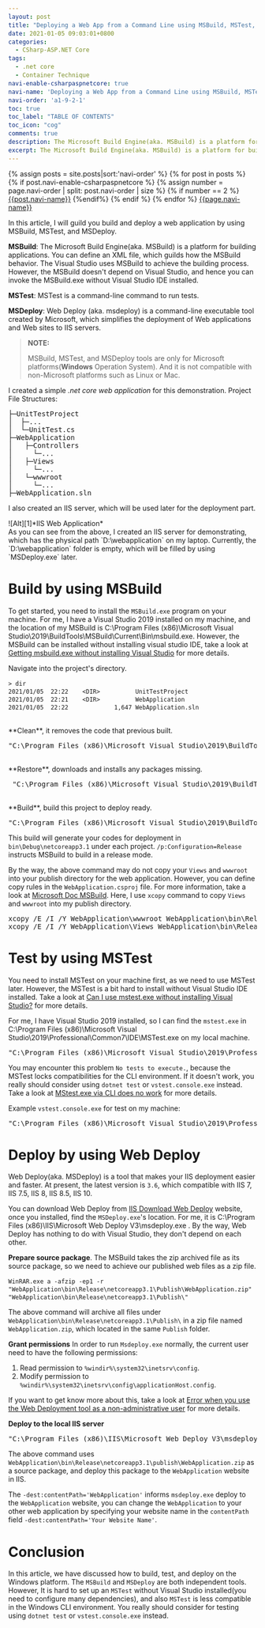 ```yaml
---
layout: post
title: "Deploying a Web App from a Command Line using MSBuild, MSTest, and WebDeploy"
date: 2021-01-05 09:03:01+0800
categories:
  - CSharp-ASP.NET Core
tags:
  - .net core
  - Container Technique
navi-enable-csharpaspnetcore: true
navi-name: 'Deploying a Web App from a Command Line using MSBuild, MSTest, and WebDeploy'
navi-order: 'a1-9-2-1'
toc: true
toc_label: "TABLE OF CONTENTS"
toc_icon: "cog"
comments: true
description: The Microsoft Build Engine(aka. MSBuild) is a platform for building applications. You can define an XML file, which guilds how the MSBuild behavior. The Visual Studio uses MSBuild to achieve the building process. However, the MSBuild doesn't depend on Visual Studio, and hence you can invoke the MSBuild.exe without Visual Studio IDE installed. MSTest is a command-line command to run tests. Web Deploy (aka. msdeploy) is a command-line executable tool created by Microsoft, which simplifies the deployment of Web applications and Web sites to IIS servers.
excerpt: The Microsoft Build Engine(aka. MSBuild) is a platform for building applications. You can define an XML file, which guilds how the MSBuild behavior. The Visual Studio uses MSBuild to achieve the building process. However, the MSBuild doesn't depend on Visual Studio, and hence you can invoke the MSBuild.exe without Visual Studio IDE installed. MSTest is a command-line command to run tests. Web Deploy (aka. msdeploy) is a command-line executable tool created by Microsoft, which simplifies the deployment of Web applications and Web sites to IIS servers.
---
```

<!--navigation bar-->
<div class='navi-link-container'>
  {% assign posts = site.posts|sort:'navi-order' %}
  {% for post in posts %}
    {% if post.navi-enable-csharpaspnetcore %}
        {% assign number = page.navi-order | split: post.navi-order | size %}
        {% if number == 2 %}
            <a href="{{ site.baseurl }}{{ post.url }}" class='navi-link'>{{post.navi-name}}</a>
        {%endif%}
    {% endif %}
  {% endfor %}
<a class='navi-link' href="">{{page.navi-name}}</a>
</div>
<!--navigation bar-->

In this article, I will guild you build and deploy a web application by using MSBuild, MSTest, and MSDeploy. 

**MSBuild**: The Microsoft Build Engine(aka. MSBuild) is a platform for building applications. You can define an XML file, which guilds how the MSBuild behavior. The Visual Studio uses MSBuild to achieve the building process. However, the MSBuild doesn't depend on Visual Studio, and hence you can invoke the MSBuild.exe without Visual Studio IDE installed.

**MSTest**: MSTest is a command-line command to run tests. 

**MSDeploy**: Web Deploy (aka. msdeploy) is a command-line executable tool created by Microsoft, which simplifies the deployment of Web applications and Web sites to IIS servers.

<blockquote>
<b>NOTE:</b>

MSBuild, MSTest, and MSDeploy tools are only for Microsoft platforms(<b>Windows</b> Operation System). And it is not compatible with non-Microsoft platforms such as Linux or Mac.
</blockquote>

I created a simple *.net core web application* for this demonstration. Project File Structures:

<pre>
├─<bold>UnitTestProject</bold>
│  ├─...
│  └─UnitTest.cs
├─<bold>WebApplication</bold>
│   ├─Controllers
│     └─...
│   ├─Views
│     └─...
│   └─wwwroot
│     └─...
├─<bold>WebApplication.sln</bold>
</pre>

I also created an IIS server, which will be used later for the deployment part. 
<div class="imgcenter" markdown="1">
![Alt][1]*IIS Web Application*
</div>
As you can see from the above, I created an IIS server for demonstrating, which has the physical path `D:\webapplication` on my laptop. Currently, the `D:\webapplication` folder is empty, which will be filled by using `MSDeploy.exe` later.

# Build by using MSBuild
To get started, you need to install the `MSBuild.exe` program on your machine. For me, I have a Visual Studio 2019 installed on my machine, and the location of my MSBuild is <green>C:\Program Files (x86)\Microsoft Visual Studio\2019\BuildTools\MSBuild\Current\Bin\msbuild.exe</green>. However, the MSBuild can be installed without installing visual studio IDE, take a look at [Getting msbuild.exe without installing Visual Studio][2] for more details.


Navigate into the project's directory.
```
> dir
2021/01/05  22:22    <DIR>          UnitTestProject
2021/01/05  22:21    <DIR>          WebApplication
2021/01/05  22:22             1,647 WebApplication.sln
```

<br/>
**Clean**, it removes the code that previous built.
<pre>
<green>"C:\Program Files (x86)\Microsoft Visual Studio\2019\BuildTools\MSBuild\Current\Bin\msbuild.exe"</green> /p:Configuration=Release <bold>/t:Clean</bold> WebApplication.sln
</pre>

<br/>
**Restore**, downloads and installs any packages missing.
<pre>
 <green>"C:\Program Files (x86)\Microsoft Visual Studio\2019\BuildTools\MSBuild\Current\Bin\msbuild.exe"</green> /p:Configuration=Release <bold>/t:restore</bold> WebApplication.sln
</pre>

<br/>
**Build**, build this project to deploy ready.
<pre>
<green>"C:\Program Files (x86)\Microsoft Visual Studio\2019\BuildTools\MSBuild\Current\Bin\msbuild.exe"</green>  /p:Configuration=Release <bold>/P:DeployOnBuild=true</bold>  WebApplication.sln
</pre>

This build will generate your codes for deployment in `bin\Debug\netcoreapp3.1` under each project. `/p:Configuration=Release` instructs MSBuild to build in a release mode.

By the way, the above command may do not copy your `Views` and `wwwroot` into your publish directory for the web application. However, you can define copy rules in the `WebApplication.csproj` file. For more information, take a look at [Microsoft Doc MSBuild][3]. Here, I use `xcopy` command to copy `Views` and `wwwroot` into my publish directory.

<pre>
<bold>xcopy</bold> /E /I /Y WebApplication\<bold>wwwroot</bold> WebApplication\bin\Release\netcoreapp3.1\Publish\wwwroot
<bold>xcopy</bold> /E /I /Y WebApplication\<bold>Views</bold> WebApplication\bin\Release\netcoreapp3.1\Publish\Views
</pre>

# Test by using MSTest
You need to install MSTest on your machine first, as we need to use MSTest later. However, the MSTest is a bit hard to install without Visual Studio IDE installed. Take a look at [Can I use mstest.exe without installing Visual Studio?][4] for more details.

For me, I have Visual Studio 2019 installed, so I can find the `mstest.exe` in <green>C:\Program Files (x86)\Microsoft Visual Studio\2019\Professional\Common7\IDE\MSTest.exe</green> on my local machine.
<pre>
<green>"C:\Program Files (x86)\Microsoft Visual Studio\2019\Professional\Common7\IDE\MSTest.exe"</green> /testcontainer:"UnitTestProject\bin\Release\netcoreapp3.1\UnitTestProject.dll" /detail:testtype
</pre>

You may encounter this problem `No tests to execute.`, because the MSTest locks compatibilities for the CLI environment. If it doesn't work, you really should consider using `dotnet test` or `vstest.console.exe` instead. Take a look at [MStest.exe via CLI does no work][5] for more details.

Example `vstest.console.exe` for test on my machine:
<pre>
<green>"C:\Program Files (x86)\Microsoft Visual Studio\2019\Professional\Common7\IDE\Extensions\TestPlatform\vstest.console.exe"</green>  "UnitTestProject\bin\Release\netcoreapp3.1\UnitTestProject.dll"
</pre>


# Deploy by using Web Deploy
Web Deploy(aka. MSDeploy) is a tool that makes your IIS deployment easier and faster.  At present, the latest version is `3.6`, which compatible with IIS 7, IIS 7.5, IIS 8, IIS 8.5, IIS 10. 

You can download Web Deploy from [IIS Download Web Deploy][6] website, once you installed, find the `MSDeploy.exe`'s location. For me, it is <green>C:\Program Files (x86)\IIS\Microsoft Web Deploy V3\msdeploy.exe</green> . By the way, Web Deploy has nothing to do with Visual Studio, they don't depend on each other. 


**Prepare source package**. The MSBuild takes the zip archived file as its source package, so we need to achieve our published web files as a zip file.
```
WinRAR.exe a -afzip -ep1 -r "WebApplication\bin\Release\netcoreapp3.1\Publish\WebApplication.zip" "WebApplication\bin\Release\netcoreapp3.1\Publish\"
```

The above command will archive all files under `WebApplication\bin\Release\netcoreapp3.1\Publish\` in a zip file named `WebApplication.zip`, which located in the same `Publish` folder.
<br/>

**Grant permissions**
In order to run `Msdeploy.exe` normally, the current user need to have the following permissions:

1. Read permission to `%windir%\system32\inetsrv\config`.
2. Modify permission to `%windir%\system32\inetsrv\config\applicationHost.config`.

If you want to get know more about this, take a look at [Error when you use the Web Deployment tool as a non-administrative user][7] for more details.
<br/>

**Deploy to the local IIS server**
<pre>
<green>"C:\Program Files (x86)\IIS\Microsoft Web Deploy V3\msdeploy.exe"</green> -verb:sync <bold>-source:package</bold>="WebApplication\bin\Release\netcoreapp3.1\publish\WebApplication.zip" <bold>-dest:contentPath</bold>='WebApplication'
</pre>

The above command uses `WebApplication\bin\Release\netcoreapp3.1\publish\WebApplication.zip` as a source package, and deploy this package to the `WebApplication` website in IIS. 

The `-dest:contentPath='WebApplication'` informs `msdeploy.exe` deploy to the `WebApplication` website, you can change the `WebApplication` to your other web application by specifying your website name in the `contentPath` field `-dest:contentPath='Your Website Name'`.

# Conclusion
In this article, we have discussed how to build, test, and deploy on the Windows platform. The `MSBuild` and `MSDeploy` are both independent tools. However, It is hard to set up an `MSTest` without Visual Studio installed(you need to configure many dependencies), and also `MSTest` is less compatible in the Windows CLI environment. You really should consider for testing using `dotnet test` or `vstest.console.exe` instead.


[1]: /public/img/2021-01-05-deploying-a-web-app-from-a-command-line-msbuild-mstest-a.png
[2]: https://stackoverflow.com/questions/25506178/getting-msbuild-exe-without-installing-visual-studio
[3]: https://docs.microsoft.com/en-us/visualstudio/msbuild/msbuild
[4]: https://stackoverflow.com/questions/3402899/can-i-use-mstest-exe-without-installing-visual-studio
[5]: https://github.com/Microsoft/vstest/issues/1213
[6]: https://www.iis.net/downloads/microsoft/web-deploy
[7]: https://docs.microsoft.com/th-th/troubleshoot/iis/web-deploy-error-non-admin-user